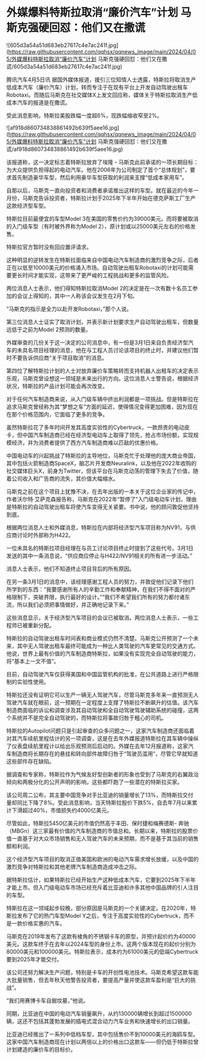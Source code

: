 # 外媒爆料特斯拉取消“廉价汽车”计划 马斯克强硬回怼：他们又在撒谎

![605d3a54a51d683eb27617c4e7ac241f.jpg](https://raw.githubusercontent.com/qqhsx/qqnews_image/main/2024/04/05/外媒爆料特斯拉取消“廉价汽车”计划 马斯克强硬回怼：他们又在撒谎/605d3a54a51d683eb27617c4e7ac241f.jpg)

腾讯汽车4月5日讯
据国外媒体报道，援引三位知情人士透露，特斯拉将取消生产低成本汽车（廉价汽车）计划，转而专注于在现有平台上开发自动驾驶出租车Robotaxi。而随后马斯克在社交媒体X上发文回应称，媒体关于特斯拉取消生产低成本汽车的报道是在撒谎。

受此消息影响，特斯拉美股跌幅一度超6%，现跌幅缩收窄至2%。

![af918d860734838861492b639f5aee16.jpg](https://raw.githubusercontent.com/qqhsx/qqnews_image/main/2024/04/05/外媒爆料特斯拉取消“廉价汽车”计划 马斯克强硬回怼：他们又在撒谎/af918d860734838861492b639f5aee16.jpg)

该报道称，这一决定标志着特斯拉放弃了埃隆・马斯克此前承诺的一项长期目标：为大众提供负担得起的电动汽车。他在2006年为公司制定了首个“总体规划”，要求首先制造豪华车型，然后利用豪华车型获取的利润来支撑“低成本家用车”。

自那以后，马斯克一直向投资者和消费者承诺推出这样的车型。就在最近的今年一月份，马斯克告诉投资者，特斯拉计划于2025年下半年开始在德克萨斯工厂生产这款经济型车型。

特斯拉目前最便宜的车型Model 3在美国的零售价约为39000美元。而将要被取消的入门级车型（有时被外界称为Model
2），原计划或以25000美元左右的价格发售。

特斯拉官方暂时没有回应置评请求。

这种明显的逆转发生在特斯拉面临来自中国电动汽车制造商的激烈竞争之际，后者正在以低至10000美元的价格涌入市场。自动驾驶出租车Robotaxi的计划可能需要更长时间才能实现，这带来了更严峻的工程挑战和更多的监管风险。

两位消息人士表示，他们得知特斯拉取消Model 2的决定是在一次有数十名员工参加的会议上得知的，其中一人称该会议发生在2月下旬。

“马斯克的指示是全力以赴开发Robotaxi，”那个人说。

第三位消息人士证实了取消计划，并表示新计划要求生产自动驾驶出租车，但数量远低于之前为Model 2预测的数量。

外媒审查的几份关于这一决定的公司消息中，有一份是3月1日来自负责经济型汽车的未具名项目经理的消息，他在与工程人员讨论该项目的终止时，并建议他们暂时不要告诉供应商“关于项目取消”的消息。

第四位了解特斯拉计划的人士对放弃廉价车策略转而支持机器人出租车的决定表示乐观，马斯克曾设想这一领域是未来出行的方向。这位消息人士警告说，根据经济状况，特斯拉的产品计划可能会再次改变。

对于任何汽车制造商来说，从入门级车辆中挤出利润都是一项挑战。但是特斯拉在追求马斯克曾经称为其“梦想之车”方面的延迟，使得情况变得更加困难，因为现在在那个价格范围内，它面临了更多的竞争。

虽然特斯拉花了多年时间开发其高度实验性的Cybertruck，一款昂贵的电动皮卡，但中国汽车制造商已经在经济型电动车上取得了领先，抢占市场份额，实现规模经济，并为消费者提供了西方汽车制造商难以匹敌的优惠价格。

中国电动车的兴起挑战了特斯拉的主导地位，马斯克忙于处理他的庞大商业帝国，其中包括火箭制造商SpaceX，脑芯片开发商Neuralink，以及他在2022年收购的社交媒体巨头X，前身为Twitter，但该平台在马斯克动荡的管理下失去了价值，随着公司收入和广告商的流失，其价值大幅缩水。

马斯克之前在这个项目上犹豫不决，在去年出版的一本关于这位企业家的传记中，作者沃尔特·艾萨克森报告称，马斯克在2022年“暂停了”入门级电动车计划，理由是特斯拉的自动驾驶出租车将使汽车变得无关紧要。书中说，他的顾问敦促他坚持到底。

根据两位消息人士和外媒消息，特斯拉在内部将经济型汽车项目称为NV91，与供应商讨论时外部称为H422。

一位未具名的特斯拉项目经理在与员工讨论项目终止时提到了这些代号。3月1日发送的其中一条消息说，“供应商应停止与H422/NV91相关的所有进一步活动。”

消息人士表示，他们不知道终止项目背后的所有原因。

在另一条3月1日的消息中，该经理感谢工程人员的努力，并敦促他们记录下他们所学到的东西：“我要感谢所有人的辛勤工作和奉献精神，在我们不得不面对的严格限制下，突破界限，执行最好的设计。”“我们不希望我们所有的努力都付诸东流，所以我们必须把事情做好，并正确地记录下来。”

这些消息显示，关于经济型汽车项目的会议已被取消。两位消息人士表示，一些工程师已被重新分配。

特斯拉的自动驾驶出租车时间表和商业模式仍然不清楚。马斯克公开预测了一个未来，其中无人驾驶出租车最终可能成为一种比人类驾驶的汽车更常见的交通方式。他说，世界上最有价值的汽车制造商特斯拉，如果没有实现完全自动驾驶的能力，将“基本上一文不值”。

目前，自动驾驶汽车仅获得美国和中国监管机构的批准，在公共道路上进行严格限制的实验性使用。

特斯拉还没有证明它可以生产一辆无人驾驶汽车，尽管马斯克多年来一直预测无人驾驶汽车就在眼前，这一预期在一定程度上支撑了特斯拉不断飙升的估值。该汽车制造商面临的诉讼和调查涉及其自动驾驶和全自动驾驶驾驶辅助系统的碰撞，这两个系统并不是完全自动驾驶的，而特斯拉将事故归咎于粗心的司机。

特斯拉的Autopilot问题只是引起审查的众多问题之一，这家汽车制造商还面临着对其汽车续航里程估计的另一项调查，这是在去年外媒报道特斯拉在其车辆中操纵了仪表盘续航里程计以给出乐观预测后启动的。外媒在去年12月报道称，这家汽车制造商将长期存在的悬挂和转向部件故障归咎于“驾驶员滥用”，尽管它早就知道这些部件存在缺陷。

据调查和专家称，特斯拉作为气候友好型创新者的形象也受到了马斯克的右翼政治倾向和两极分化的公开声明的影响，这些都吓跑了一些潜在的特斯拉买家。

该公司周二公布，其主要中国竞争对手比亚迪的销量增长了13%，而特斯拉交付量却同比下降了8%。受此消息影响，当天特斯拉股价下跌5%，自去年7月以来累计下滑超过40%，市值损失约4000亿美元。

尽管如此，特斯拉5450亿美元的市值仍然高于丰田、保时捷和梅赛德斯-
奔驰（MBGn）这三家最有价值的汽车制造商的市值总和。长期以来，特斯拉的股票价值一直基于对大众市场销售和无人驾驶汽车的未来预期，而不是基于其当前的销售额和利润。

这个经济型汽车项目的取消正值美国和欧洲的电动汽车需求增长放缓，以及中国的激烈竞争对特斯拉和其他老牌汽车制造商造成冲击之际。

据特斯拉估计，如果特斯拉已经开始生产这种低成本汽车，它要到2025年下半年才能上市。但入门级电动车市场已经充斥着比亚迪和许多其他中国品牌的引人注目的车型。

特斯拉在这一领域起步较晚，部分原因是马斯克的一个关键决定。在2020年，特斯拉发布了它的热门车型Model
Y之后，专注于高度实验性的Cybertruck，而不是一款价格实惠的汽车。

马斯克在2019年发布了这款有棱角的不锈钢卡车的原型，并预计起价约为40000美元。这款车终于在去年以2024车型的身份上市。这两个版本现在的起价分别为80000美元和100000美元。特斯拉表示，成本约为61000美元的低端Cybertruck要到2025年才能交付。

该公司还努力解决生产问题，特别是卡车的开创性电池技术。马斯克希望这款车能大批量销售，但去年秋天他警告投资者，要提高产量并使这款车盈利是“巨大的挑战”。

“我们用赛博卡车自掘坟墓，”他说。

同期，比亚迪在中国的电动汽车销量飙升，从约130000辆增长到超过1500000辆，这还不包括其蓬勃发展的插电式混合动力汽车业务和快速增长的出口销量。

比亚迪已经推出了一系列中低档车型，其中包括售价不到10000美元的海鸥车型。这家中国汽车制造商现在计划以两倍以上的价格出口这款车——但仍低于特斯拉曾计划建造的廉价车的目标价。

